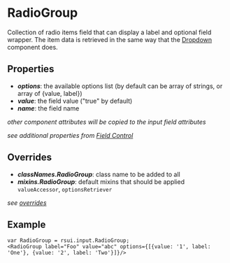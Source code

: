 RadioGroup
==========

Collection of radio items field that can display a label and optional field wrapper.  The item
data is retrieved in the same way that the [Dropdown](./Dropdown.md) component does.

Properties
----------
- ***options***: the available options list (by default can be array of strings, or array of {value, label})
- ***value***: the field value ("true" by default)
- ***name***: the field name

*other component attributes will be copied to the input field attributes*

*see additional properties from [Field Control](../form/Control.md)*

Overrides
---------
- ***classNames.RadioGroup***: class name to be added to all
- ***mixins.RadioGroup***: default mixins that should be applied
```valueAccessor```, ```optionsRetriever```

*see [overrides](./overrides.md)*

Example
--------
    var RadioGroup = rsui.input.RadioGroup;
    <RadioGroup label="Foo" value="abc" options={[{value: '1', label: 'One'}, {value: '2', label: 'Two'}]}/>